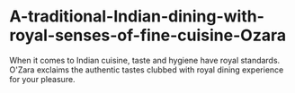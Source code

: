 # A-traditional-Indian-dining-with-royal-senses-of-fine-cuisine-Ozara
When it comes to Indian cuisine, taste and hygiene have royal standards. O'Zara exclaims the authentic tastes clubbed with royal dining experience for your pleasure.
